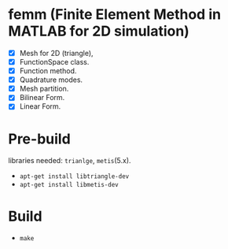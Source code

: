 # femm (Finite Element Method in MATLAB for 2D simulation)

- [x] Mesh for 2D (triangle),
- [x] FunctionSpace class.
- [x] Function method.
- [x] Quadrature modes.
- [x] Mesh partition.
- [x] Bilinear Form.
- [x] Linear Form.

# Pre-build

libraries needed: ``trianlge``, ``metis``(5.x).

- ``apt-get install libtriangle-dev``
- ``apt-get install libmetis-dev``

# Build
- ``make`` 